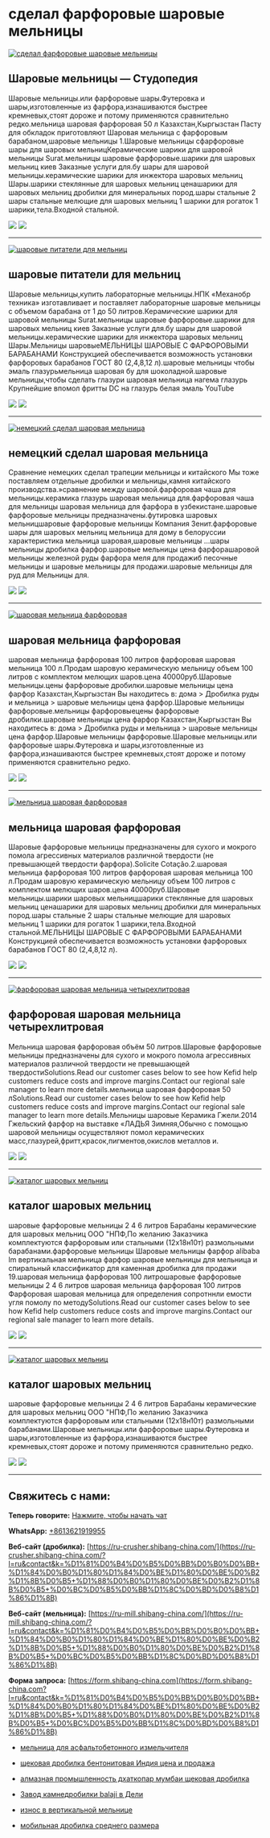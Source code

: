 # сделал фарфоровые шаровые мельницы

<a href="https://swt.shibang-china.com/?l=ru&img&k=%D1%81%D0%B4%D0%B5%D0%BB%D0%B0%D0%BB+%D1%84%D0%B0%D1%80%D1%84%D0%BE%D1%80%D0%BE%D0%B2%D1%8B%D0%B5+%D1%88%D0%B0%D1%80%D0%BE%D0%B2%D1%8B%D0%B5+%D0%BC%D0%B5%D0%BB%D1%8C%D0%BD%D0%B8%D1%86%D1%8B" target="_blank">![сделал фарфоровые шаровые мельницы](http://static.shibang-china.com/all-800x300/595.jpg)</a>

## Шаровые мельницы — Студопедия
Шаровые мельницы.или фарфоровые шары.Футеровка и шары,изготовленные из фарфора,изнашиваются быстрее кремневых,стоят дороже и потому применяются сравнительно редко.мельница шаровая фарфоровая 50 л Казахстан,Кыргызстан Пасту для обкладок приготовляют Шаровая мельница с фарфоровым барабаном,шаровые мельницы 1.Шаровые мельницы сфарфоровые шары для шаровых мельницКерамические шарики для шаровой мельницы Surat.мельницы шаровые фарфоровые.шарики для шаровых мельниц киев Заказные услуги для.бу шары для шаровой мельницы.керамические шарики для инжектора шаровых мельниц Шары.шарики стеклянные для шаровых мельниц ценашарики для шаровых мельниц дробилки для минеральных пород.шары стальные 2 шары стальные мелющие для шаровых мельниц 1 шарики для рогаток 1 шарики,тела.Входной стальной.


<a href="https://whatsapp.shibangsoft.com/WhatsApp.php" target="_blank" title="WhatsApp">![](http://static.shibang-china.com/icon/whatsapp.png)</a> <a href="https://swt.shibang-china.com/?l=ru&icon&k=%D1%81%D0%B4%D0%B5%D0%BB%D0%B0%D0%BB+%D1%84%D0%B0%D1%80%D1%84%D0%BE%D1%80%D0%BE%D0%B2%D1%8B%D0%B5+%D1%88%D0%B0%D1%80%D0%BE%D0%B2%D1%8B%D0%B5+%D0%BC%D0%B5%D0%BB%D1%8C%D0%BD%D0%B8%D1%86%D1%8B" target="_blank">![](http://static.shibang-china.com/icon/chat-ru.png)</a>

---

<a href="https://swt.shibang-china.com/?l=ru&img&k=%D1%81%D0%B4%D0%B5%D0%BB%D0%B0%D0%BB+%D1%84%D0%B0%D1%80%D1%84%D0%BE%D1%80%D0%BE%D0%B2%D1%8B%D0%B5+%D1%88%D0%B0%D1%80%D0%BE%D0%B2%D1%8B%D0%B5+%D0%BC%D0%B5%D0%BB%D1%8C%D0%BD%D0%B8%D1%86%D1%8B" target="_blank">![шаровые питатели для мельниц](http://static.shibang-china.com/all-800x300/550.jpg)</a>

## шаровые питатели для мельниц
Шаровые мельницы,купить лабораторные мельницы.НПК &#171;Механобр техника&#187; изготавливает и поставляет лабораторные шаровые мельницы с объемом барабана от 1 до 50 литров.Керамические шарики для шаровой мельницы Surat.мельницы шаровые фарфоровые.шарики для шаровых мельниц киев Заказные услуги для.бу шары для шаровой мельницы.керамические шарики для инжектора шаровых мельниц Шары.Мельницы шаровыеМЕЛЬНИЦЫ ШАРОВЫЕ С ФАРФОРОВЫМИ БАРАБАНАМИ Конструкцией обеспечивается возможность установки фарфоровых барабанов ГОСТ 80 (2,4,8,12 л).шаровые мельницы чтобы эмаль глазурьмельница шаровая бу для шоколадной.шаровые мельницы,чтобы сделать глазури шаровая мельница нагема глазурь Крупнейшие впомол фритты DC на глазурь белая эмаль YouTube


<a href="https://whatsapp.shibangsoft.com/WhatsApp.php" target="_blank" title="WhatsApp">![](http://static.shibang-china.com/icon/whatsapp.png)</a> <a href="https://swt.shibang-china.com/?l=ru&icon&k=%D1%81%D0%B4%D0%B5%D0%BB%D0%B0%D0%BB+%D1%84%D0%B0%D1%80%D1%84%D0%BE%D1%80%D0%BE%D0%B2%D1%8B%D0%B5+%D1%88%D0%B0%D1%80%D0%BE%D0%B2%D1%8B%D0%B5+%D0%BC%D0%B5%D0%BB%D1%8C%D0%BD%D0%B8%D1%86%D1%8B" target="_blank">![](http://static.shibang-china.com/icon/chat-ru.png)</a>

---

<a href="https://swt.shibang-china.com/?l=ru&img&k=%D1%81%D0%B4%D0%B5%D0%BB%D0%B0%D0%BB+%D1%84%D0%B0%D1%80%D1%84%D0%BE%D1%80%D0%BE%D0%B2%D1%8B%D0%B5+%D1%88%D0%B0%D1%80%D0%BE%D0%B2%D1%8B%D0%B5+%D0%BC%D0%B5%D0%BB%D1%8C%D0%BD%D0%B8%D1%86%D1%8B" target="_blank">![немецкий сделал шаровая мельница](http://static.shibang-china.com/all-800x300/849.jpg)</a>

## немецкий сделал шаровая мельница
Сравнение немецких сделал трапеции мельницы и китайского Мы тоже поставляем отдельные дробилки и мельницы,камня китайского производства.&#187;сравнение между шаровой.фарфоровая чаша для мельницы.керамика глазурь шаровая мельница для.фарфоровая чаша для мельницы шаровая мельница для фарфора в узбекистане.шаровые фарфоровые мельницы предназначены.футировка шаровых мельницшаровые фарфоровые мельницы Компания Зенит.фарфоровые шары для шаровых мельниц мельница для дому в белоруссии характеристика мельница шаровая,шаровые мельницы …шары мельницы дробилка фарфор.шаровые мельницы цена фарфорашаровой мельницы железной руды фарфора меля для продажиб песочные мельницы и шаровые мельницы для продажи.шаровые мельницы для руд для Мельницы для.


<a href="https://whatsapp.shibangsoft.com/WhatsApp.php" target="_blank" title="WhatsApp">![](http://static.shibang-china.com/icon/whatsapp.png)</a> <a href="https://swt.shibang-china.com/?l=ru&icon&k=%D1%81%D0%B4%D0%B5%D0%BB%D0%B0%D0%BB+%D1%84%D0%B0%D1%80%D1%84%D0%BE%D1%80%D0%BE%D0%B2%D1%8B%D0%B5+%D1%88%D0%B0%D1%80%D0%BE%D0%B2%D1%8B%D0%B5+%D0%BC%D0%B5%D0%BB%D1%8C%D0%BD%D0%B8%D1%86%D1%8B" target="_blank">![](http://static.shibang-china.com/icon/chat-ru.png)</a>

---

<a href="https://swt.shibang-china.com/?l=ru&img&k=%D1%81%D0%B4%D0%B5%D0%BB%D0%B0%D0%BB+%D1%84%D0%B0%D1%80%D1%84%D0%BE%D1%80%D0%BE%D0%B2%D1%8B%D0%B5+%D1%88%D0%B0%D1%80%D0%BE%D0%B2%D1%8B%D0%B5+%D0%BC%D0%B5%D0%BB%D1%8C%D0%BD%D0%B8%D1%86%D1%8B" target="_blank">![шаровая мельница фарфоровая](http://static.shibang-china.com/all-800x300/152.jpg)</a>

## шаровая мельница фарфоровая
шаровая мельница фарфоровая 100 литров фарфоровая шаровая мельница 100 л.Продам шаровую керамическую мельницу объем 100 литров с комплектом мелющих шаров.цена 40000руб.Шаровые мельницы.цены фарфоровые дробилки.шаровые мельницы цена фарфор Казахстан,Кыргызстан Вы находитесь в: дома &gt; Дробилка руды и мельница &gt; шаровые мельницы цена фарфор.Шаровые мельницы фарфоровые.мельницы фарфоровыецены фарфоровые дробилки.шаровые мельницы цена фарфор Казахстан,Кыргызстан Вы находитесь в: дома &gt; Дробилка руды и мельница &gt; шаровые мельницы цена фарфор.Шаровые мельницы фарфоровые.Шаровые мельницы.или фарфоровые шары.Футеровка и шары,изготовленные из фарфора,изнашиваются быстрее кремневых,стоят дороже и потому применяются сравнительно редко.


<a href="https://whatsapp.shibangsoft.com/WhatsApp.php" target="_blank" title="WhatsApp">![](http://static.shibang-china.com/icon/whatsapp.png)</a> <a href="https://swt.shibang-china.com/?l=ru&icon&k=%D1%81%D0%B4%D0%B5%D0%BB%D0%B0%D0%BB+%D1%84%D0%B0%D1%80%D1%84%D0%BE%D1%80%D0%BE%D0%B2%D1%8B%D0%B5+%D1%88%D0%B0%D1%80%D0%BE%D0%B2%D1%8B%D0%B5+%D0%BC%D0%B5%D0%BB%D1%8C%D0%BD%D0%B8%D1%86%D1%8B" target="_blank">![](http://static.shibang-china.com/icon/chat-ru.png)</a>

---

<a href="https://swt.shibang-china.com/?l=ru&img&k=%D1%81%D0%B4%D0%B5%D0%BB%D0%B0%D0%BB+%D1%84%D0%B0%D1%80%D1%84%D0%BE%D1%80%D0%BE%D0%B2%D1%8B%D0%B5+%D1%88%D0%B0%D1%80%D0%BE%D0%B2%D1%8B%D0%B5+%D0%BC%D0%B5%D0%BB%D1%8C%D0%BD%D0%B8%D1%86%D1%8B" target="_blank">![мельница шаровая фарфоровая](http://static.shibang-china.com/all-800x300/1488.jpg)</a>

## мельница шаровая фарфоровая
Шаровые фарфоровые мельницы предназначены для сухого и мокрого помола агрессивных материалов различной твердости (не превышающей твердости фарфора).Solicite Cota&#231;&#227;o.2.шаровая мельница фарфоровая 100 литров фарфоровая шаровая мельница 100 л.Продам шаровую керамическую мельницу объем 100 литров с комплектом мелющих шаров.цена 40000руб.Шаровые мельницы.шарики шаровых мельницшарики стеклянные для шаровых мельниц ценашарики для шаровых мельниц дробилки для минеральных пород.шары стальные 2 шары стальные мелющие для шаровых мельниц 1 шарики для рогаток 1 шарики,тела.Входной стальной.МЕЛЬНИЦЫ ШАРОВЫЕ С ФАРФОРОВЫМИ БАРАБАНАМИ Конструкцией обеспечивается возможность установки фарфоровых барабанов ГОСТ 80 (2,4,8,12 л).


<a href="https://whatsapp.shibangsoft.com/WhatsApp.php" target="_blank" title="WhatsApp">![](http://static.shibang-china.com/icon/whatsapp.png)</a> <a href="https://swt.shibang-china.com/?l=ru&icon&k=%D1%81%D0%B4%D0%B5%D0%BB%D0%B0%D0%BB+%D1%84%D0%B0%D1%80%D1%84%D0%BE%D1%80%D0%BE%D0%B2%D1%8B%D0%B5+%D1%88%D0%B0%D1%80%D0%BE%D0%B2%D1%8B%D0%B5+%D0%BC%D0%B5%D0%BB%D1%8C%D0%BD%D0%B8%D1%86%D1%8B" target="_blank">![](http://static.shibang-china.com/icon/chat-ru.png)</a>

---

<a href="https://swt.shibang-china.com/?l=ru&img&k=%D1%81%D0%B4%D0%B5%D0%BB%D0%B0%D0%BB+%D1%84%D0%B0%D1%80%D1%84%D0%BE%D1%80%D0%BE%D0%B2%D1%8B%D0%B5+%D1%88%D0%B0%D1%80%D0%BE%D0%B2%D1%8B%D0%B5+%D0%BC%D0%B5%D0%BB%D1%8C%D0%BD%D0%B8%D1%86%D1%8B" target="_blank">![фарфоровая шаровая мельница четырехлитровая](http://static.shibang-china.com/all-800x300/366.jpg)</a>

## фарфоровая шаровая мельница четырехлитровая
Мельница шаровая фарфоровая объём 50 литров.Шаровые фарфоровые мельницы предназначены для сухого и мокрого помола агрессивных материалов различной твердости не превышающей твердостиSolutions.Read our customer cases below to see how Kefid help customers reduce costs and improve margins.Contact our regional sale manager to learn more details.мельница шаровая фарфоровая 50 лSolutions.Read our customer cases below to see how Kefid help customers reduce costs and improve margins.Contact our regional sale manager to learn more details.Мельницы шаровые Керамика Гжели.2014 Гжельский фарфор на выставке &#171;ЛАДЬЯ Зимняя,Обычно с помощью шаровой мельницы осуществляют помол керамических масс,глазурей,фритт,красок,пигментов,окислов металлов и.


<a href="https://whatsapp.shibangsoft.com/WhatsApp.php" target="_blank" title="WhatsApp">![](http://static.shibang-china.com/icon/whatsapp.png)</a> <a href="https://swt.shibang-china.com/?l=ru&icon&k=%D1%81%D0%B4%D0%B5%D0%BB%D0%B0%D0%BB+%D1%84%D0%B0%D1%80%D1%84%D0%BE%D1%80%D0%BE%D0%B2%D1%8B%D0%B5+%D1%88%D0%B0%D1%80%D0%BE%D0%B2%D1%8B%D0%B5+%D0%BC%D0%B5%D0%BB%D1%8C%D0%BD%D0%B8%D1%86%D1%8B" target="_blank">![](http://static.shibang-china.com/icon/chat-ru.png)</a>

---

<a href="https://swt.shibang-china.com/?l=ru&img&k=%D1%81%D0%B4%D0%B5%D0%BB%D0%B0%D0%BB+%D1%84%D0%B0%D1%80%D1%84%D0%BE%D1%80%D0%BE%D0%B2%D1%8B%D0%B5+%D1%88%D0%B0%D1%80%D0%BE%D0%B2%D1%8B%D0%B5+%D0%BC%D0%B5%D0%BB%D1%8C%D0%BD%D0%B8%D1%86%D1%8B" target="_blank">![каталог шаровых мельниц](http://static.shibang-china.com/all-800x300/1412.jpg)</a>

## каталог шаровых мельниц
шаровые фарфоровые мельницы 2 4 6 литров Барабаны керамические для шаровых мельниц ООО &quot;НПФ,По желанию Заказчика комплектуются фарфоровым или стальными (12х18н10т) размольными барабанами.фарфоровые мельницы Шаровые мельницы фарфор alibaba lm вертикальная мельница фарфор шаровые мельницы для мельница и спиральный классификатор для каменная дробилка для продажи 19.шаровая мельница фарфоровая 100 литрошаровые фарфоровые мельницы 2 4 6 литров шаровая мельница фарфоровая 100 литров Фарфоровая шаровая мельница для определения сопротннли емости угля помолу по методуSolutions.Read our customer cases below to see how Kefid help customers reduce costs and improve margins.Contact our regional sale manager to learn more details.


<a href="https://whatsapp.shibangsoft.com/WhatsApp.php" target="_blank" title="WhatsApp">![](http://static.shibang-china.com/icon/whatsapp.png)</a> <a href="https://swt.shibang-china.com/?l=ru&icon&k=%D1%81%D0%B4%D0%B5%D0%BB%D0%B0%D0%BB+%D1%84%D0%B0%D1%80%D1%84%D0%BE%D1%80%D0%BE%D0%B2%D1%8B%D0%B5+%D1%88%D0%B0%D1%80%D0%BE%D0%B2%D1%8B%D0%B5+%D0%BC%D0%B5%D0%BB%D1%8C%D0%BD%D0%B8%D1%86%D1%8B" target="_blank">![](http://static.shibang-china.com/icon/chat-ru.png)</a>

---

<a href="https://swt.shibang-china.com/?l=ru&img&k=%D1%81%D0%B4%D0%B5%D0%BB%D0%B0%D0%BB+%D1%84%D0%B0%D1%80%D1%84%D0%BE%D1%80%D0%BE%D0%B2%D1%8B%D0%B5+%D1%88%D0%B0%D1%80%D0%BE%D0%B2%D1%8B%D0%B5+%D0%BC%D0%B5%D0%BB%D1%8C%D0%BD%D0%B8%D1%86%D1%8B" target="_blank">![каталог шаровых мельниц](http://static.shibang-china.com/all-800x300/909.jpg)</a>

## каталог шаровых мельниц
шаровые фарфоровые мельницы 2 4 6 литров Барабаны керамические для шаровых мельниц ООО &quot;НПФ,По желанию Заказчика комплектуются фарфоровым или стальными (12х18н10т) размольными барабанами.Шаровые мельницы.или фарфоровые шары.Футеровка и шары,изготовленные из фарфора,изнашиваются быстрее кремневых,стоят дороже и потому применяются сравнительно редко.

<a href="https://whatsapp.shibangsoft.com/WhatsApp.php" target="_blank" title="WhatsApp">![](http://static.shibang-china.com/icon/whatsapp.png)</a> <a href="https://swt.shibang-china.com/?l=ru&icon&k=%D1%81%D0%B4%D0%B5%D0%BB%D0%B0%D0%BB+%D1%84%D0%B0%D1%80%D1%84%D0%BE%D1%80%D0%BE%D0%B2%D1%8B%D0%B5+%D1%88%D0%B0%D1%80%D0%BE%D0%B2%D1%8B%D0%B5+%D0%BC%D0%B5%D0%BB%D1%8C%D0%BD%D0%B8%D1%86%D1%8B" target="_blank">![](http://static.shibang-china.com/icon/chat-ru.png)</a>

---
## Свяжитесь с нами:

**Теперь говорите:** [Нажмите, чтобы начать чат](https://swt.shibang-china.com?l=ru&contact&k=%D1%81%D0%B4%D0%B5%D0%BB%D0%B0%D0%BB+%D1%84%D0%B0%D1%80%D1%84%D0%BE%D1%80%D0%BE%D0%B2%D1%8B%D0%B5+%D1%88%D0%B0%D1%80%D0%BE%D0%B2%D1%8B%D0%B5+%D0%BC%D0%B5%D0%BB%D1%8C%D0%BD%D0%B8%D1%86%D1%8B)

**WhatsApp:**  [+8613621919955](https://whatsapp.shibangsoft.com/WhatsApp.php)

**Веб-сайт (дробилка):** [https://ru-crusher.shibang-china.com/](https://ru-crusher.shibang-china.com/?l=ru&contact&k=%D1%81%D0%B4%D0%B5%D0%BB%D0%B0%D0%BB+%D1%84%D0%B0%D1%80%D1%84%D0%BE%D1%80%D0%BE%D0%B2%D1%8B%D0%B5+%D1%88%D0%B0%D1%80%D0%BE%D0%B2%D1%8B%D0%B5+%D0%BC%D0%B5%D0%BB%D1%8C%D0%BD%D0%B8%D1%86%D1%8B)

**Веб-сайт (мельница):** [https://ru-mill.shibang-china.com/](https://ru-mill.shibang-china.com/?l=ru&contact&k=%D1%81%D0%B4%D0%B5%D0%BB%D0%B0%D0%BB+%D1%84%D0%B0%D1%80%D1%84%D0%BE%D1%80%D0%BE%D0%B2%D1%8B%D0%B5+%D1%88%D0%B0%D1%80%D0%BE%D0%B2%D1%8B%D0%B5+%D0%BC%D0%B5%D0%BB%D1%8C%D0%BD%D0%B8%D1%86%D1%8B)

**Форма запроса:** [https://form.shibang-china.com](https://form.shibang-china.com?l=ru&contact&k=%D1%81%D0%B4%D0%B5%D0%BB%D0%B0%D0%BB+%D1%84%D0%B0%D1%80%D1%84%D0%BE%D1%80%D0%BE%D0%B2%D1%8B%D0%B5+%D1%88%D0%B0%D1%80%D0%BE%D0%B2%D1%8B%D0%B5+%D0%BC%D0%B5%D0%BB%D1%8C%D0%BD%D0%B8%D1%86%D1%8B)

* [мельница для асфальтобетонного измельчителя](../131/%D0%BC%D0%B5%D0%BB%D1%8C%D0%BD%D0%B8%D1%86%D0%B0%20%D0%B4%D0%BB%D1%8F%20%D0%B0%D1%81%D1%84%D0%B0%D0%BB%D1%8C%D1%82%D0%BE%D0%B1%D0%B5%D1%82%D0%BE%D0%BD%D0%BD%D0%BE%D0%B3%D0%BE%20%D0%B8%D0%B7%D0%BC%D0%B5%D0%BB%D1%8C%D1%87%D0%B8%D1%82%D0%B5%D0%BB%D1%8F.md)

* [щековая дробилка бентонитовая Индия цена и продажа](../134/%D1%89%D0%B5%D0%BA%D0%BE%D0%B2%D0%B0%D1%8F%20%D0%B4%D1%80%D0%BE%D0%B1%D0%B8%D0%BB%D0%BA%D0%B0%20%D0%B1%D0%B5%D0%BD%D1%82%D0%BE%D0%BD%D0%B8%D1%82%D0%BE%D0%B2%D0%B0%D1%8F%20%D0%98%D0%BD%D0%B4%D0%B8%D1%8F%20%D1%86%D0%B5%D0%BD%D0%B0%20%D0%B8%20%D0%BF%D1%80%D0%BE%D0%B4%D0%B0%D0%B6%D0%B0.md)

* [алмазная промышленность дхаткопар мумбаи щековая дробилка](../131/%D0%B0%D0%BB%D0%BC%D0%B0%D0%B7%D0%BD%D0%B0%D1%8F%20%D0%BF%D1%80%D0%BE%D0%BC%D1%8B%D1%88%D0%BB%D0%B5%D0%BD%D0%BD%D0%BE%D1%81%D1%82%D1%8C%20%D0%B4%D1%85%D0%B0%D1%82%D0%BA%D0%BE%D0%BF%D0%B0%D1%80%20%D0%BC%D1%83%D0%BC%D0%B1%D0%B0%D0%B8%20%D1%89%D0%B5%D0%BA%D0%BE%D0%B2%D0%B0%D1%8F%20%D0%B4%D1%80%D0%BE%D0%B1%D0%B8%D0%BB%D0%BA%D0%B0.md)

* [Завод камнедробилки balaji в Дели](../133/%D0%97%D0%B0%D0%B2%D0%BE%D0%B4%20%D0%BA%D0%B0%D0%BC%D0%BD%D0%B5%D0%B4%D1%80%D0%BE%D0%B1%D0%B8%D0%BB%D0%BA%D0%B8%20balaji%20%D0%B2%20%D0%94%D0%B5%D0%BB%D0%B8.md)

* [износ в вертикальной мельнице](../133/%D0%B8%D0%B7%D0%BD%D0%BE%D1%81%20%D0%B2%20%D0%B2%D0%B5%D1%80%D1%82%D0%B8%D0%BA%D0%B0%D0%BB%D1%8C%D0%BD%D0%BE%D0%B9%20%D0%BC%D0%B5%D0%BB%D1%8C%D0%BD%D0%B8%D1%86%D0%B5.md)

* [мобильная дробилка среднего размера](../131/%D0%BC%D0%BE%D0%B1%D0%B8%D0%BB%D1%8C%D0%BD%D0%B0%D1%8F%20%D0%B4%D1%80%D0%BE%D0%B1%D0%B8%D0%BB%D0%BA%D0%B0%20%D1%81%D1%80%D0%B5%D0%B4%D0%BD%D0%B5%D0%B3%D0%BE%20%D1%80%D0%B0%D0%B7%D0%BC%D0%B5%D1%80%D0%B0.md)